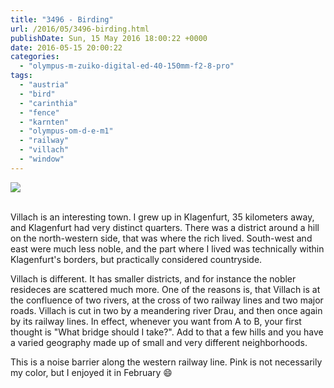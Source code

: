```yaml
---
title: "3496 - Birding"
url: /2016/05/3496-birding.html
publishDate: Sun, 15 May 2016 18:00:22 +0000
date: 2016-05-15 20:00:22
categories: 
  - "olympus-m-zuiko-digital-ed-40-150mm-f2-8-pro"
tags: 
  - "austria"
  - "bird"
  - "carinthia"
  - "fence"
  - "karnten"
  - "olympus-om-d-e-m1"
  - "railway"
  - "villach"
  - "window"
---
```

<div class="container">
<div class="center"><a target="_blank" href="https://d25zfm9zpd7gm5.cloudfront.net/1200x1200/2016/20160220_122806_lr.jpg"><img class="webfeedsFeaturedVisual" src="https://d25zfm9zpd7gm5.cloudfront.net/0600x0600/2016/20160220_122806_lr.jpg" /></a></div>
</div>
<br />

Villach is an interesting town. I grew up in Klagenfurt, 35 kilometers away, and Klagenfurt had very distinct quarters. There was a district around a hill on the north-western side, that was where the rich lived. South-west and east were much less noble, and the part where I lived was technically within Klagenfurt's borders, but practically considered countryside. 

Villach is different. It has smaller districts, and for instance the nobler resideces are scattered much more. One of the reasons is, that Villach is at the confluence of two rivers, at the cross of two railway lines and two major roads. Villach is cut in two by a meandering river Drau, and then once again by its railway lines. In effect, whenever you want from A to B, your first thought is "What bridge should I take?". Add to that a few hills and you have a varied geography made up of small and very different neighborhoods.

This is a noise barrier along the western railway line. Pink is not necessarily my color, but I enjoyed it in February 😄
